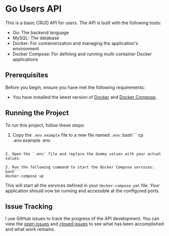 # Go Users API

This is a basic CRUD API for users. The API is built with the following tools:

- Go: The backend language
- MySQL: The database
- Docker: For containerization and managing the application's environment
- Docker Compose: For defining and running multi-container Docker applications

## Prerequisites

Before you begin, ensure you have met the following requirements:

- You have installed the latest version of [Docker](https://docs.docker.com/get-docker/) and [Docker Compose](https://docs.docker.com/compose/install/).

## Running the Project

To run this project, follow these steps:

1. Copy the `.env.example` file to a new file named `.env`:
bash```
cp .env.example .env
```

2. Open the `.env` file and replace the dummy values with your actual values.

3. Run the following command to start the Docker Compose services:
bash```
docker-compose up
```

This will start all the services defined in your `docker-compose.yml` file. Your application should now be running and accessible at the configured ports.


## Issue Tracking

I use GitHub issues to track the progress of the API development. You can view the [open issues](https://github.com/glauber-silva/gousers/issues?q=is%3Aopen) and [closed issues](https://github.com/glauber-silva/gousers/issues?q=is%3Aclosed) to see what has been accomplished and what work remains.
